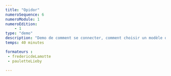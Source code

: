 ```yaml
---
title: "Opidor"
numeroSequence: 6
numeroModule: 1
numeroEdition:
    - 1
type: "demo"
description: "Demo de comment se connecter, comment choisir un modèle de PGD et inviter les formateurs sur leur DMP"
temps: 40 minutes

formateurs : 
 - fredericdeLamotte
 - pauletteLieby

---
```


